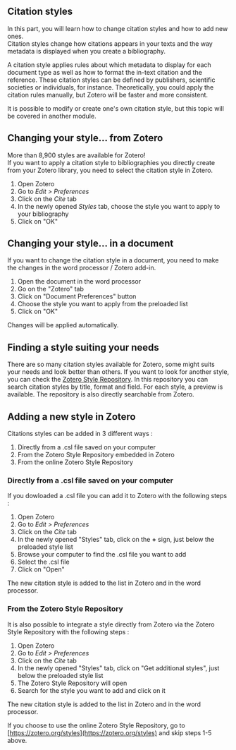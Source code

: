 ## Citation styles

In this part, you will learn how to change citation styles and how to add new ones.   
Citation styles change how citations appears in your texts and the way metadata is displayed when you create a bibliography.

A citation style applies rules about which metadata to display for each document type as well as how to format the in-text citation and the reference. These citation styles can be defined by publishers, scientific societies or individuals, for instance. Theoretically, you could apply the citation rules manually, but Zotero will be faster and more consistent.   

It is possible to modify or create one's own citation style, but this topic will be covered in another module.

## Changing your style... from Zotero

More than 8,900 styles are available for Zotero!   
If you want to apply a citation style to bibliographies you directly create from your Zotero library, you need to select the citation style in Zotero.

1. Open Zotero
2. Go to *Edit > Preferences*
3. Click on the *Cite* tab
4. In the newly opened *Styles* tab, choose the style you want to apply to your bibliography
5. Click on "OK"

## Changing your style... in a document

If you want to change the citation style in a document, you need to make the changes in the word processor / Zotero add-in.

1. Open the document in the word processor
2. Go on the "Zotero" tab
3. Click on "Document Preferences" button
4. Choose the style you want to apply from the preloaded list
5. Click on "OK"

Changes will be applied automatically.

## Finding a style suiting your needs

There are so many citation styles available for Zotero, some might suits your needs and look better than others. If you want to look for another style, you can check the [Zotero Style Repository](https://www.zotero.org/styles). In this repository you can search citation styles by title, format and field. For each style, a preview is available. The repository is also directly searchable from Zotero. 

## Adding a new style in Zotero

Citations styles can be added in 3 different ways :

1. Directly from a .csl file saved on your computer
2. From the Zotero Style Repository embedded in Zotero
3. From the online Zotero Style Repository

### Directly from a .csl file saved on your computer

If you dowloaded a .csl file you can add it to Zotero with the following steps :

1. Open Zotero
2. Go to *Edit > Preferences*
3. Click on the *Cite* tab
4. In the newly opened "Styles" tab, click on the **+** sign, just below the preloaded style list
5. Browse your computer to find the .csl file you want to add
6. Select the .csl file
7. Click on "Open"

The new citation style is added to the list in Zotero and in the word processor.

### From the Zotero Style Repository

It is also possible to integrate a style directly from Zotero via the Zotero Style Repository with the following steps :

1. Open Zotero
2. Go to *Edit > Preferences*
3. Click on the *Cite* tab
4. In the newly opened "Styles" tab, click on "Get additional styles", just below the preloaded style list
5. The Zotero Style Repository will open
6. Search for the style you want to add and click on it

The new citation style is added to the list in Zotero and in the word processor.

If you choose to use the online Zotero Style Repository, go to [https://zotero.org/styles](https://zotero.org/styles) and skip steps 1-5 above.
